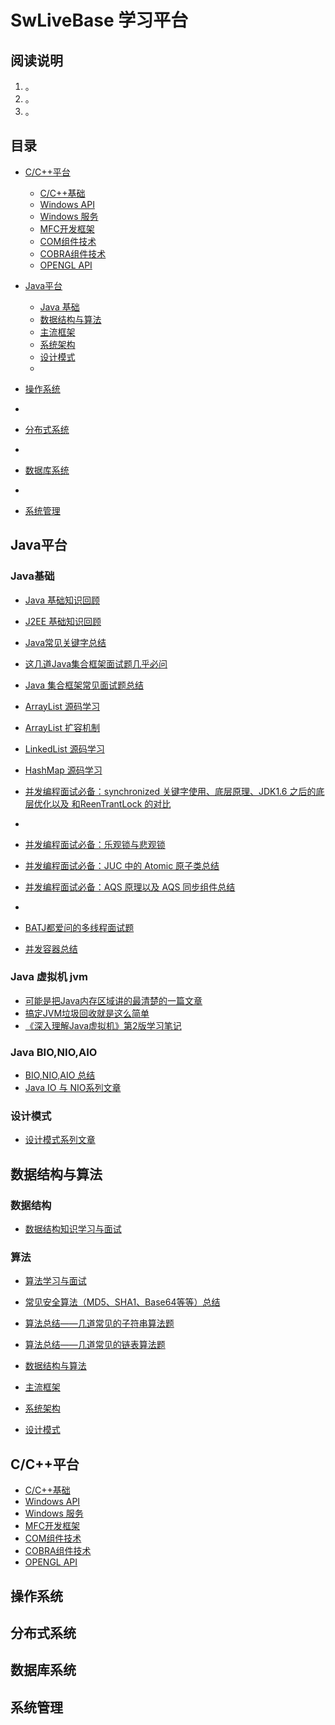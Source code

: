 # SwLiveBase 学习平台



## 阅读说明
1. 。
2. 。
3. 。

## 目录

* [C/C++平台](#C/C++平台)
  * [C/C++基础](#C/C++基础)
  * [Windows API](#WindowsAPI)
  * [Windows 服务](#Windows服务)
  * [MFC开发框架](#MFC开发框架)
  * [COM组件技术](#COM组件技术)
  * [COBRA组件技术](#COBRA组件技术)
  * [OPENGL API](#OPENGLAPI)

* [Java平台](#java平台)
  * [Java 基础](#javaj2ee-基础)
  * [数据结构与算法](#java-集合框架)
  * [主流框架](#java-多线程)
  * [系统架构](#java-bionioaio)
  * [设计模式](#设计模式)
  *
* [操作系统](#操作系统)
*
* [分布式系统](#分布式系统)
*
* [数据库系统](#数据库系统)
*
* [系统管理](#系统管理)


## Java平台
### Java基础
* [Java 基础知识回顾](https://github.com/songweifly/SwLiveBase/blob/master/Java平台/Java基础/Java基础知识.md)
* [J2EE 基础知识回顾](https://github.com/songweifly/SwLiveBase/blob/master/Java平台/Java基础/J2EE基础知识.md)
* [Java常见关键字总结](https://github.com/songweifly/SwLiveBase/blob/master/Java平台/Java基础/final、static、this、super.md)

* [这几道Java集合框架面试题几乎必问](https://github.com/songweifly/SwLiveBase/blob/master/Java平台/Java基础/这几道Java集合框架面试题几乎必问.md)
* [Java 集合框架常见面试题总结](https://github.com/songweifly/SwLiveBase/blob/master/Java平台/Java基础/Java集合框架常见面试题总结.md)
* [ArrayList 源码学习](https://github.com/songweifly/SwLiveBase/blob/master/Java平台/Java基础/ArrayList.md)
* [ArrayList 扩容机制](https://github.com/songweifly/SwLiveBase/blob/master/Java平台/Java基础/ArrayList-Grow.md)
* [LinkedList 源码学习](https://github.com/songweifly/SwLiveBase/blob/master/Java平台/Java基础/LinkedList.md)
* [HashMap 源码学习](https://github.com/songweifly/SwLiveBase/blob/master/Java平台/Java基础/HashMap.md)

* [并发编程面试必备：synchronized 关键字使用、底层原理、JDK1.6 之后的底层优化以及 和ReenTrantLock 的对比](https://github.com/songweifly/SwLiveBase/blob/master/Java平台/Java基础/synchronized.md)
*
* [并发编程面试必备：乐观锁与悲观锁](https://github.com/Snailclimb/Java-Guide/blob/master/面试必备/面试必备之乐观锁与悲观锁.md)
* [并发编程面试必备：JUC 中的 Atomic 原子类总结](https://github.com/songweifly/SwLiveBase/blob/master/Java平台/Multithread/Atomic.md)
* [并发编程面试必备：AQS 原理以及 AQS 同步组件总结](https://github.com/songweifly/SwLiveBase/blob/master/Java平台/Multithread/AQS.md)
*
* [BATJ都爱问的多线程面试题](https://github.com/songweifly/SwLiveBase/blob/master/Java平台/Multithread/BATJ都爱问的多线程面试题.md)
* [并发容器总结](https://github.com/songweifly/SwLiveBase/blob/master/Java平台/Multithread/并发容器总结.md)

### Java 虚拟机 jvm

* [可能是把Java内存区域讲的最清楚的一篇文章](https://github.com/Snailclimb/Java_Guide/blob/master/Java相关/可能是把Java内存区域讲的最清楚的一篇文章.md)
* [搞定JVM垃圾回收就是这么简单](https://github.com/Snailclimb/Java_Guide/blob/master/Java相关/搞定JVM垃圾回收就是这么简单.md)
* [《深入理解Java虚拟机》第2版学习笔记](https://github.com/Snailclimb/Java_Guide/blob/master/Java相关/Java虚拟机（jvm）.md)

### Java BIO,NIO,AIO

* [BIO,NIO,AIO 总结 ](https://github.com/Snailclimb/JavaGuide/blob/master/Java%E7%9B%B8%E5%85%B3/BIO%2CNIO%2CAIO%20summary.md)
* [Java IO 与 NIO系列文章](https://github.com/Snailclimb/Java_Guide/blob/master/Java相关/Java%20IO与NIO.md)

### 设计模式

* [设计模式系列文章](https://github.com/Snailclimb/Java_Guide/blob/master/Java相关/设计模式.md)

## 数据结构与算法

### 数据结构

* [数据结构知识学习与面试](https://github.com/Snailclimb/Java_Guide/blob/master/数据结构与算法/数据结构.md)

### 算法

* [算法学习与面试](https://github.com/Snailclimb/Java_Guide/blob/master/数据结构与算法/算法.md)
* [常见安全算法（MD5、SHA1、Base64等等）总结](https://github.com/Snailclimb/Java_Guide/blob/master/数据结构与算法/常见安全算法（MD5、SHA1、Base64等等）总结.md)
* [算法总结——几道常见的子符串算法题 ](https://github.com/Snailclimb/Java_Guide/blob/master/数据结构与算法/搞定BAT面试——几道常见的子符串算法题.md)
* [算法总结——几道常见的链表算法题 ](https://github.com/Snailclimb/Java_Guide/blob/master/数据结构与算法/Leetcode-LinkList1.md)




* [数据结构与算法]()
* [主流框架]()
* [系统架构]()
* [设计模式]()




## C/C++平台
* [C/C++基础]()
* [Windows API]()
* [Windows 服务]()
* [MFC开发框架]()
* [COM组件技术]()
* [COBRA组件技术]()
* [OPENGL API]()



## 操作系统

## 分布式系统

## 数据库系统

## 系统管理
